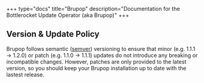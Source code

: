 +++
type="docs"
title="Brupop"
description="Documentation for the Bottlerocket Update Operator (aka Brupop)"
+++


## Version & Update Policy

Brupop follows semantic ([semver](https://semver.org/)) versioning to ensure that minor (e.g. 1.1.1 -> 1.2.0) or patch (e.g. 1.1.0 -> 1.1.1) updates do not introduce any breaking or incompatible changes.
However, patches are only provided to the latest version, so you should keep your Brupop installation up to date with the lastest release.
